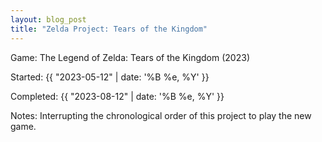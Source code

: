 ```yaml
---
layout: blog_post
title: "Zelda Project: Tears of the Kingdom"
---
```


<span class="lead-in">Game:</span> The Legend of Zelda: Tears of the Kingdom (2023)

<span class="lead-in">Started:</span> {{ "2023-05-12" | date: '%B %e, %Y' }}

<span class="lead-in">Completed:</span> {{ "2023-08-12" | date: '%B %e, %Y' }}

<span class="lead-in">Notes:</span> Interrupting the chronological order of this project to play the new game.